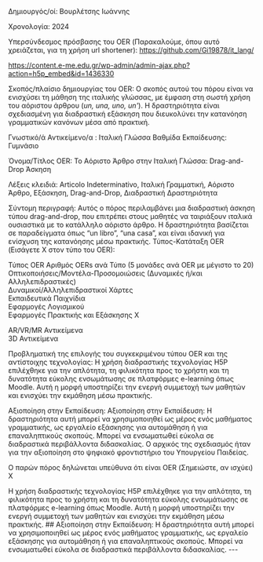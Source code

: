 Δημιουργός/οί:
Βουρλέτσης Ιωάννης

Χρονολογία:
2024

Υπερσύνδεσμος πρόσβασης του OER (Παρακαλούμε, όπου αυτό χρειάζεται, για τη χρήση url shortener):
https://github.com/Gi19878/it_lang/

https://content.e-me.edu.gr/wp-admin/admin-ajax.php?action=h5p_embed&id=1436330

Σκοπός/πλαίσιο δημιουργίας του OER: 
Ο σκοπός αυτού του πόρου είναι να ενισχύσει τη μάθηση της ιταλικής γλώσσας, με έμφαση στη σωστή χρήση του αόριστου άρθρου (*un, una, uno, un'*). Η δραστηριότητα είναι σχεδιασμένη για διαδραστική εξάσκηση που διευκολύνει την κατανόηση γραμματικών κανόνων μέσα από πρακτική.

Γνωστικό/ά Αντικείμενο/α : Ιταλική Γλώσσα
Βαθμίδα Εκπαίδευσης: Γυμνάσιο

Όνομα/Τίτλος OER: Το Αόριστο Άρθρο στην Ιταλική Γλώσσα: Drag-and-Drop Άσκηση  

Λέξεις κλειδιά: Articolo Indeterminativo, Ιταλική Γραμματική, Αόριστο Άρθρο, Εξάσκηση, Drag-and-Drop, Διαδραστική Δραστηριότητα

Σύντομη περιγραφή:
Αυτός ο πόρος περιλαμβάνει μια διαδραστική άσκηση τύπου drag-and-drop, που επιτρέπει στους μαθητές να ταιριάξουν ιταλικά ουσιαστικά με το κατάλληλο αόριστο άρθρο. Η δραστηριότητα βασίζεται σε παραδείγματα όπως “un libro”, “una casa”, και είναι ιδανική για ενίσχυση της κατανόησης μέσω πρακτικής.
 Τύπος-Κατάταξη OER (Εισάγετε Χ στον τύπο του OER):
 
Τύπος OER	Αριθμός OERs ανά Τύπο (5 μονάδες ανά OER με μέγιστο το 20) 
Οπτικοποιήσεις/Μοντέλα-Προσομοιώσεις 
(Δυναμικές ή/και Αλληλεπιδραστικές) 	  
Δυναμικοί/Αλληλεπιδραστικοί Χάρτες 	  
Εκπαιδευτικά Παιχνίδια 	  
Εφαρμογές Λογισμικού 	  
Εφαρμογές Πρακτικής και Εξάσκησης 	X

AR/VR/MR Αντικείμενα 	  
3D Αντικείμενα 	  
 
Προβληματική της επιλογής του συγκεκριμένου τύπου OER και της αντίστοιχης τεχνολογίας: 
Η χρήση διαδραστικής τεχνολογίας H5P επιλέχθηκε για την απλότητα, τη φιλικότητα προς το χρήστη και τη δυνατότητα εύκολης ενσωμάτωσης σε πλατφόρμες e-learning όπως Moodle. Αυτή η μορφή υποστηρίζει την ενεργή συμμετοχή των μαθητών και ενισχύει την εκμάθηση μέσω πρακτικής.
 
Αξιοποίηση στην Εκπαίδευση: 
Αξιοποίηση στην Εκπαίδευση: Η δραστηριότητα αυτή μπορεί να χρησιμοποιηθεί ως μέρος ενός μαθήματος γραμματικής, ως εργαλείο εξάσκησης για αυτομάθηση ή για επαναληπτικούς σκοπούς. Μπορεί να ενσωματωθεί εύκολα σε διαδραστικά περιβάλλοντα διδασκαλίας. Ο αρχικός της σχεδιασμός ήταν για την αξιοποίηση στο ψηφιακό φροντιστήριο του Υπουργείου Παιδείας.


Ο παρών πόρος δηλώνεται υπεύθυνα ότι είναι OER (Σημειώστε, αν ισχύει) X
 

Η χρήση διαδραστικής τεχνολογίας H5P επιλέχθηκε για την απλότητα, τη φιλικότητα προς το χρήστη και τη δυνατότητα εύκολης ενσωμάτωσης σε πλατφόρμες e-learning όπως Moodle. Αυτή η μορφή υποστηρίζει την ενεργή συμμετοχή των μαθητών και ενισχύει την εκμάθηση μέσω πρακτικής. ## Αξιοποίηση στην Εκπαίδευση: Η δραστηριότητα αυτή μπορεί να χρησιμοποιηθεί ως μέρος ενός μαθήματος γραμματικής, ως εργαλείο εξάσκησης για αυτομάθηση ή για επαναληπτικούς σκοπούς. Μπορεί να ενσωματωθεί εύκολα σε διαδραστικά περιβάλλοντα διδασκαλίας. ---
